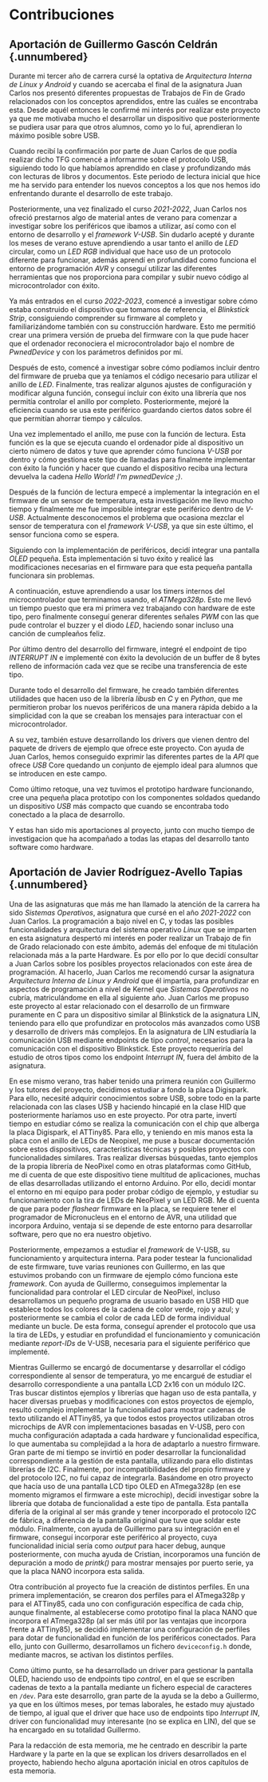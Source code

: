 <!-- Leave a blank line before the title -->

# Contribuciones

## Aportación de Guillermo Gascón Celdrán {.unnumbered}

Durante mi tercer año de carrera cursé la optativa de *Arquitectura Interna de Linux y Android* y cuando se acercaba el final de la asignatura Juan Carlos nos presentó diferentes propuestas de Trabajos de Fin de Grado relacionados con los conceptos aprendidos, entre las cuáles se encontraba esta. Desde aquél entonces le confirmé mi interés por realizar este proyecto ya que me motivaba mucho el desarrollar un dispositivo que posteriormente se pudiera usar para que otros alumnos, como yo lo fuí, aprendieran lo máximo posible sobre USB.

Cuando recibí la confirmación por parte de Juan Carlos de que podía realizar dicho TFG comencé a informarme sobre el protocolo USB, siguiendo todo lo que habíamos aprendido en clase y profundizando más con lecturas de libros y documentos. Este periodo de lectura inicial que hice me ha servido para entender los nuevos conceptos a los que nos hemos ido enfrentando durante el desarrollo de este trabajo.

Posteriormente, una vez finalizado el curso *2021-2022*, Juan Carlos nos ofreció prestarnos algo de material antes de verano para comenzar a investigar sobre los periféricos que ibamos a utilizar, así como con el entorno de desarrollo y el *framework V-USB*. Sin dudarlo acepté y durante los meses de verano estuve aprendiendo a usar tanto el anillo de *LED* circular, como un *LED RGB* individual que hace uso de un protocolo diferente para funcionar, además aprendí en profundidad como funciona el entorno de programación *AVR* y conseguí utilizar las diferentes herramientas que nos proporciona para compilar y subir nuevo código al microcontrolador con éxito.

Ya más entrados en el curso *2022-2023*, comencé a investigar sobre cómo estaba construido el dispositivo que tomamos de referencia, el *Blinkstick Strip*, consiguiendo comprender su firmware al completo y familiarizándome también con su construcción hardware. Esto me permitió crear una primera versión de prueba del firmware con la que pude hacer que el ordenador reconociera el microcontrolador bajo el nombre de *PwnedDevice* y con los parámetros definidos por mí.

Después de esto, comencé a investigar sobre cómo podíamos incluir dentro del firmware de prueba que ya teníamos el código necesario para utilizar el anillo de *LED*. Finalmente, tras realizar algunos ajustes de configuración y modificar alguna función, conseguí incluir con éxito una librería que nos permitía controlar el anillo por completo. Posteriormente, mejoré la eficiencia cuando se usa este periférico guardando ciertos datos sobre él que permitían ahorrar tiempo y cálculos.

Una vez implementado el anillo, me puse con la función de lectura. Esta función es la que se ejecuta cuando el ordenador pide al dispositivo un cierto número de datos y tuve que aprender cómo funciona *V-USB* por dentro y cómo gestiona este tipo de llamadas para finalmente implementar con éxito la función y hacer que cuando el dispositivo reciba una lectura devuelva la cadena *Hello World! I'm pwnedDevice ;)*.

Después de la función de lectura empecé a implementar la integración en el firmware de un sensor de temperatura, esta investigación me llevo mucho tiempo y finalmente me fue imposible integrar este periférico dentro de *V-USB*. Actualmente desconocemos el problema que ocasiona mezclar el sensor de temperatura con el *framework V-USB*, ya que sin este último, el sensor funciona como se espera.

Siguiendo con la implementación de periféricos, decidí integrar una pantalla *OLED* pequeña. Esta implementación si tuvo éxito y realicé las modificaciones necesarias en el firmware para que esta pequeña pantalla funcionara sin problemas.

A continuación, estuve aprendiendo a usar los timers internos del microcontrolador que terminamos usando, el *ATMega328p*. Esto me llevó un tiempo puesto que era mi primera vez trabajando con hardware de este tipo, pero finalmente conseguí generar diferentes señales *PWM* con las que pude controlar el buzzer y el diodo *LED*, haciendo sonar incluso una canción de cumpleaños feliz.

Por último dentro del desarrollo del firmware, integré el endpoint de tipo *INTERRUPT IN* e implementé con éxito la devolución de un buffer de 8 bytes relleno de información cada vez que se recibe una transferencia de este tipo.

Durante todo el desarrollo del firmware, he creado también diferentes utilidades que hacen uso de la librería *libusb* en *C* y en *Python*, que me permitieron probar los nuevos periféricos de una manera rápida debido a la simplicidad con la que se creaban los mensajes para interactuar con el microcontrolador.

A su vez, también estuve desarrollando los drivers que vienen dentro del paquete de drivers de ejemplo que ofrece este proyecto. Con ayuda de Juan Carlos, hemos conseguido exprimir las diferentes partes de la *API* que ofrece *USB* Core quedando un conjunto de ejemplo ideal para alumnos que se introducen en este campo.

Como último retoque, una vez tuvimos el prototipo hardware funcionando, cree una pequeña placa prototipo con los componentes soldados quedando un dispositivo *USB* más compacto que cuando se encontraba todo conectado a la placa de desarrollo.

Y estas han sido mis aportaciones al proyecto, junto con mucho tiempo de investigacion que ha acompañado a todas las etapas del desarrollo tanto software como hardware.


## Aportación de Javier Rodríguez-Avello Tapias {.unnumbered}

Una de las asignaturas que más me han llamado la atención de la carrera ha sido *Sistemas Operativos*, asignatura que cursé en el año *2021-2022* con Juan Carlos. La programación a bajo nivel en C, y todas las posibles funcionalidades y arquitectura del sistema operativo *Linux* que se imparten en esta asignatura despertó mi interés en poder realizar un Trabajo de fin de Grado relacionado con este ámbito, además del enfoque de mi titulación relacionada más a la parte Hardware. Es por ello por lo que decidí consultar a Juan Carlos sobre los posibles proyectos relacionados con este área de programación. Al hacerlo, Juan Carlos me recomendó cursar la asignatura *Arquitectura Interna de Linux y Android* que él impartía, para profundizar en aspectos de programación a nivel de Kernel que *Sistemas Operativos* no cubría, matriculándome en ella al siguiente año. Juan Carlos me propuso este proyecto al estar relacionado con el desarrollo de un firmware puramente en C para un dispositivo similar al Blinkstick de la asignatura LIN, teniendo para ello que profundizar en protocolos más avanzados como USB y desarrollo de drivers más complejos. En la asignatura de LIN estudiaría la comunicación USB mediante endpoints de tipo *control*, necesarios para la comunicación con el dispositivo Blinkstick. Este proyecto requeriría del estudio de otros tipos como los endpoint *Interrupt* *IN*, fuera del ámbito de la asignatura.

En ese mismo verano, tras haber tenido una primera reunión con Guillermo y los tutores del proyecto, decidimos estudiar a fondo la placa Digispark. Para ello, necesité adquirir conocimientos sobre USB, sobre todo en la parte relacionada con las clases USB y haciendo hincapié en la clase HID que posteriormente haríamos uso en este proyecto. Por otra parte, invertí tiempo en estudiar cómo se realiza la comunicación con el chip que alberga la placa Digispark, el ATTiny85. Para ello, y teniendo en mis manos esta la placa con el anillo de LEDs de Neopixel, me puse a buscar documentación sobre estos dispositivos, características técnicas y posibles proyectos con funcionalidades similares. Tras realizar diversas búsquedas, tanto ejemplos de la propia librería de NeoPixel como en otras plataformas como GitHub, me di cuenta de que este dispositivo tiene multitud de aplicaciones, muchas de ellas desarrolladas utilizando el entorno Arduino. Por ello, decidí montar el entorno en mi equipo para poder probar código de ejemplo, y estudiar su funcionamiento con la tira de LEDs de NeoPixel y un LED RGB. Me di cuenta de que para poder *flashear* firmware en la placa, se requiere tener el programador de Micronucleus en el entorno de AVR, una utilidad que incorpora Arduino, ventaja si se depende de este entorno para desarrollar software, pero que no era nuestro objetivo. 

Posteriormente, empezamos a estudiar el *framework* de V-USB, su funcionamiento y arquitectura interna. Para poder testear la funcionalidad de este firmware, tuve varias reuniones con Guillermo, en las que estuvimos probando con un firmware de ejemplo cómo funciona este *framework*. Con ayuda de Guillermo, conseguimos implementar la funcionalidad para controlar el LED circular de NeoPixel, incluso desarrollamos un pequeño programa de usuario basado en USB HID que establece todos los colores de la cadena de color verde, rojo y azul; y posteriormente se cambia el color de cada LED de forma individual mediante un bucle. De esta forma, conseguí aprender el protocolo que usa la tira de LEDs, y estudiar en profundidad el funcionamiento y comunicación mediante *report-IDs* de V-USB, necesaria para el siguiente periférico que implementé.

Mientras Guillermo se encargó de documentarse y desarrollar el código correspondiente al sensor de temperatura, yo me encargué de estudiar el desarrollo correspondiente a una pantalla LCD 2x16 con un módulo I2C. Tras buscar distintos ejemplos y librerías que hagan uso de esta pantalla, y hacer diversas pruebas y modificaciones con estos proyectos de ejemplo, resultó complejo implementar la funcionalidad para mostrar cadenas de texto utilizando el ATTiny85, ya que todos estos proyectos utilizaban otros microchips de AVR con implementaciones basadas en V-USB, pero con mucha configuración adaptada a cada hardware y funcionalidad específica, lo que aumentaba su complejidad a la hora de adaptarlo a nuestro firmware. Gran parte de mi tiempo se invirtió en poder desarrollar la funcionalidad correspondiente a la gestión de esta pantalla, utilizando para ello distintas librerías de I2C. Finalmente, por incompatibilidades del propio firmware y del protocolo I2C, no fui capaz de integrarla. Basándome en otro proyecto que hacía uso de una pantalla LCD tipo OLED en ATmega328p (en ese momento migramos el firmware a este microchip), decidí investigar sobre la librería que dotaba de funcionalidad a este tipo de pantalla. Esta pantalla difería de la original al ser más grande y tener incorporado el protocolo I2C de fábrica, a diferencia de la pantalla original que tuve que soldar este módulo. Finalmente, con ayuda de Guillermo para su integración en el firmware, conseguí incorporar este periférico al proyecto, cuya funcionalidad inicial sería como *output* para hacer debug, aunque posteriormente, con mucha ayuda de Cristian, incorporamos una función de depuración a modo de *printk()* para mostrar mensajes por puerto serie, ya que la placa NANO incorpora esta salida. 

Otra contribución al proyecto fue la creación de distintos perfiles. En una primera implementación, se crearon dos perfiles para el ATmega328p y para el ATTiny85, cada uno con configuración específica de cada chip, aunque finalmente, al establecerse como prototipo final la placa NANO que incorpora el ATmega328p (al ser más útil por las ventajas que incorpora frente a ATTiny85), se decidió implementar una configuración de perfiles para dotar de funcionalidad en función de los periféricos conectados. Para ello, junto con Guillermo, desarrollamos un fichero `deviceconfig.h` donde, mediante macros, se activan los distintos perfiles.

Como último punto, se ha desarrollado un driver para gestionar la pantalla OLED, haciendo uso de endpoints tipo *control*, en el que se escriben cadenas de texto a la pantalla mediante un fichero especial de caracteres en `/dev`. Para este desarrollo, gran parte de la ayuda se la debo a Guillermo, ya que en los últimos meses, por temas laborales, he estado muy ajustado de tiempo, al igual que el driver que hace uso de endpoints tipo *Interrupt* *IN*, driver con funcionalidad muy interesante (no se explica en LIN), del que se ha encargado en su totalidad Guillermo.

Para la redacción de esta memoria, me he centrado en describir la parte Hardware y la parte en la que se explican los drivers desarrollados en el proyecto, habiendo hecho alguna aportación inicial en otros capítulos de esta memoria. 
